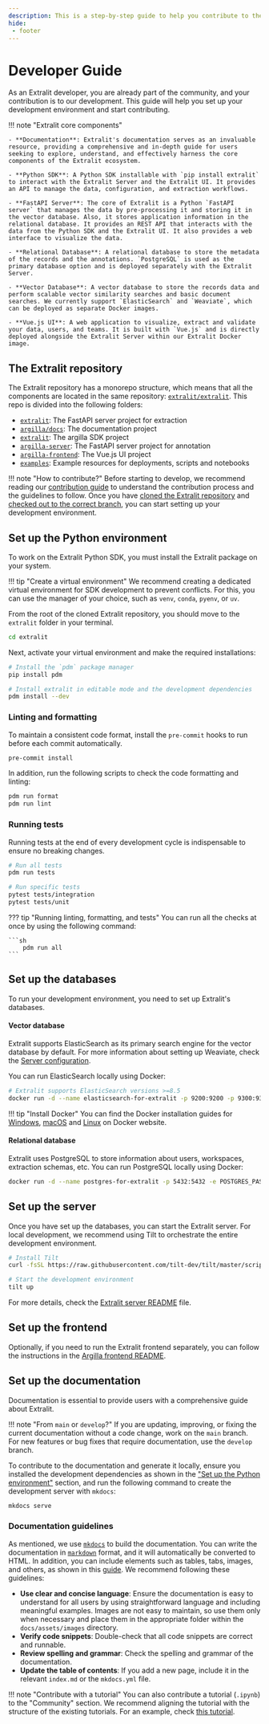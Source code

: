 ```yaml
---
description: This is a step-by-step guide to help you contribute to the Extralit project as a developer. We are excited to have you on board! 🚀
hide:
 - footer
---
```


# Developer Guide

As an Extralit developer, you are already part of the community, and your contribution is to our development. This guide will help you set up your development environment and start contributing.

!!! note "Extralit core components"

    - **Documentation**: Extralit's documentation serves as an invaluable resource, providing a comprehensive and in-depth guide for users seeking to explore, understand, and effectively harness the core components of the Extralit ecosystem.

    - **Python SDK**: A Python SDK installable with `pip install extralit` to interact with the Extralit Server and the Extralit UI. It provides an API to manage the data, configuration, and extraction workflows.

    - **FastAPI Server**: The core of Extralit is a Python `FastAPI server` that manages the data by pre-processing it and storing it in the vector database. Also, it stores application information in the relational database. It provides an REST API that interacts with the data from the Python SDK and the Extralit UI. It also provides a web interface to visualize the data.

    - **Relational Database**: A relational database to store the metadata of the records and the annotations. `PostgreSQL` is used as the primary database option and is deployed separately with the Extralit Server.

    - **Vector Database**: A vector database to store the records data and perform scalable vector similarity searches and basic document searches. We currently support `ElasticSearch` and `Weaviate`, which can be deployed as separate Docker images.

    - **Vue.js UI**: A web application to visualize, extract and validate your data, users, and teams. It is built with `Vue.js` and is directly deployed alongside the Extralit Server within our Extralit Docker image.


## The Extralit repository

The Extralit repository has a monorepo structure, which means that all the components are located in the same repository: [`extralit/extralit`](https://github.com/extralit/extralit). This repo is divided into the following folders:

- [`extralit`](https://github.com/extralit/extralit/tree/develop/argilla/src/extralit): The FastAPI server project for extraction
- [`argilla/docs`](https://github.com/extralit/extralit/tree/develop/argilla/docs): The documentation project
- [`extralit`](https://github.com/extralit/extralit/tree/develop/argilla): The argilla SDK project
- [`argilla-server`](https://github.com/extralit/extralit/tree/develop/argilla-server): The FastAPI server project for annotation
- [`argilla-frontend`](https://github.com/extralit/extralit/tree/develop/argilla-frontend): The Vue.js UI project
- [`examples`](https://github.com/extralit/extralit/tree/develop/examples): Example resources for deployments, scripts and notebooks

!!! note "How to contribute?"
    Before starting to develop, we recommend reading our [contribution guide](contributor.md) to understand the contribution process and the guidelines to follow. Once you have [cloned the Extralit repository](contributor.md#fork-the-extralit-repository) and [checked out to the correct branch](contributor.md#create-a-new-branch), you can start setting up your development environment.


## Set up the Python environment

To work on the Extralit Python SDK, you must install the Extralit package on your system.

!!! tip "Create a virtual environment"
    We recommend creating a dedicated virtual environment for SDK development to prevent conflicts. For this, you can use the manager of your choice, such as `venv`, `conda`, `pyenv`, or `uv`.

From the root of the cloned Extralit repository, you should move to the `extralit` folder in your terminal.

```sh
cd extralit
```

Next, activate your virtual environment and make the required installations:

```sh
# Install the `pdm` package manager
pip install pdm

# Install extralit in editable mode and the development dependencies
pdm install --dev
```

### Linting and formatting

To maintain a consistent code format, install the `pre-commit` hooks to run before each commit automatically.

```sh
pre-commit install
```

In addition, run the following scripts to check the code formatting and linting:

```sh
pdm run format
pdm run lint
```

### Running tests

Running tests at the end of every development cycle is indispensable to ensure no breaking changes.

```sh
# Run all tests
pdm run tests

# Run specific tests
pytest tests/integration
pytest tests/unit
```

??? tip "Running linting, formatting, and tests"
    You can run all the checks at once by using the following command:

    ```sh
        pdm run all
    ```

## Set up the databases

To run your development environment, you need to set up Extralit's databases.

#### Vector database

Extralit supports ElasticSearch as its primary search engine for the vector database by default. For more information about setting up Weaviate, check the [Server configuration](../reference/server/configuration.md).

You can run ElasticSearch locally using Docker:

```sh
# Extralit supports ElasticSearch versions >=8.5
docker run -d --name elasticsearch-for-extralit -p 9200:9200 -p 9300:9300 -e "ES_JAVA_OPTS=-Xms512m -Xmx512m" -e "discovery.type=single-node" -e "xpack.security.enabled=false" docker.elastic.co/elasticsearch/elasticsearch:8.5.3
```

!!! tip "Install Docker"
    You can find the Docker installation guides for [Windows](https://docs.docker.com/desktop/install/windows-install/), [macOS](https://docs.docker.com/desktop/install/mac-install/) and [Linux](https://docs.docker.com/desktop/install/linux-install/) on Docker website.

#### Relational database

Extralit uses PostgreSQL to store information about users, workspaces, extraction schemas, etc. You can run PostgreSQL locally using Docker:

```sh
docker run -d --name postgres-for-extralit -p 5432:5432 -e POSTGRES_PASSWORD=postgres -e POSTGRES_USER=postgres -e POSTGRES_DB=postgres postgres:14
```

## Set up the server

Once you have set up the databases, you can start the Extralit server. For local development, we recommend using Tilt to orchestrate the entire development environment.

```sh
# Install Tilt
curl -fsSL https://raw.githubusercontent.com/tilt-dev/tilt/master/scripts/install.sh | bash

# Start the development environment
tilt up
```

For more details, check the [Extralit server README](https://github.com/extralit/extralit/blob/develop/extralit-server/README.md) file.

## Set up the frontend

Optionally, if you need to run the Extralit frontend separately, you can follow the instructions in the [Argilla frontend README](https://github.com/extralit/extralit/blob/develop/argilla-frontend/README.md).


## Set up the documentation

Documentation is essential to provide users with a comprehensive guide about Extralit.

!!! note "From `main` or `develop`?"
    If you are updating, improving, or fixing the current documentation without a code change, work on the `main` branch. For new features or bug fixes that require documentation, use the `develop` branch.

To contribute to the documentation and generate it locally, ensure you installed the development dependencies as shown in the ["Set up the Python environment"](#set-up-the-python-environment) section, and run the following command to create the development server with `mkdocs`:

```sh
mkdocs serve
```

### Documentation guidelines

As mentioned, we use [`mkdocs`](https://www.mkdocs.org/) to build the documentation. You can write the documentation in [`markdown`](https://www.markdownguide.org/getting-started/) format, and it will automatically be converted to HTML. In addition, you can include elements such as tables, tabs, images, and others, as shown in this [guide](https://squidfunk.github.io/mkdocs-material/reference/). We recommend following these guidelines:

- **Use clear and concise language**: Ensure the documentation is easy to understand for all users by using straightforward language and including meaningful examples. Images are not easy to maintain, so use them only when necessary and place them in the appropriate folder within the `docs/assets/images` directory.
- **Verify code snippets**: Double-check that all code snippets are correct and runnable.
- **Review spelling and grammar**: Check the spelling and grammar of the documentation.
- **Update the table of contents**: If you add a new page, include it in the relevant `index.md` or the `mkdocs.yml` file.

!!! note "Contribute with a tutorial"
    You can also contribute a tutorial (`.ipynb`) to the "Community" section. We recommend aligning the tutorial with the structure of the existing tutorials. For an example, check [this tutorial](../tutorials/getting_started.ipynb).


